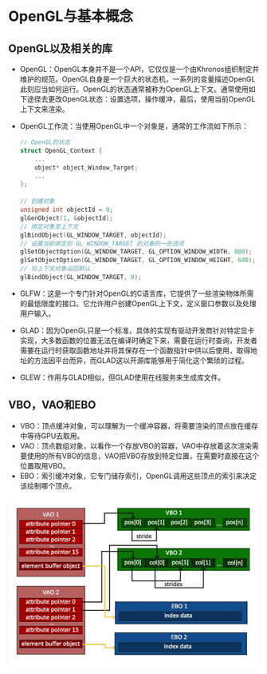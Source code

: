 # OpenGL与基本概念

## OpenGL以及相关的库

- OpenGL：OpenGL本身并不是一个API，它仅仅是一个由Khronos组织制定并维护的规范。OpenGL自身是一个巨大的状态机，一系列的变量描述OpenGL此刻应当如何运行。OpenGL的状态通常被称为OpenGL上下文。通常使用如下途径去更改OpenGL状态：设置选项，操作缓冲，最后，使用当前OpenGL上下文来渲染。
- OpenGL工作流：当使用OpenGL中一个对象是，通常的工作流如下所示：

    ```cpp
    // OpenGL的状态
    struct OpenGL_Context {
        ...
        object* object_Window_Target;
        ...
    };

    // 创建对象
    unsigned int objectId = 0;
    glGenObject(1, &objectId);
    // 绑定对象至上下文
    glBindObject(GL_WINDOW_TARGET, objectId);
    // 设置当前绑定到 GL_WINDOW_TARGET 的对象的一些选项
    glSetObjectOption(GL_WINDOW_TARGET, GL_OPTION_WINDOW_WIDTH, 800);
    glSetObjectOption(GL_WINDOW_TARGET, GL_OPTION_WINDOW_HEIGHT, 600);
    // 将上下文对象设回默认
    glBindObject(GL_WINDOW_TARGET, 0);
    ```

- GLFW：这是一个专门针对OpenGL的C语言库，它提供了一些渲染物体所需的最低限度的接口。它允许用户创建OpenGL上下文，定义窗口参数以及处理用户输入。
- GLAD：因为OpenGL只是一个标准，具体的实现有驱动开发商针对特定显卡实现，大多数函数的位置无法在编译时确定下来，需要在运行时查询，开发者需要在运行时获取函数地址并将其保存在一个函数指针中供以后使用，取得地址的方法因平台而异，而GLAD这以开源库能够用于简化这个繁琐的过程。
- GLEW：作用与GLAD相似，但GLAD使用在线服务来生成库文件。

## VBO，VAO和EBO

- VBO：顶点缓冲对象，可以理解为一个缓冲容器，将需要渲染的顶点放在缓存中等待GPU去取用。
- VAO：顶点数组对象，以看作一个存放VBO的容器，VAO中存放着这次渲染需要使用的所有VBO的信息，VAO把VBO存放到特定位置，在需要时直接在这个位置取用VBO。
- EBO：索引缓冲对象，它专门储存索引，OpenGL调用这些顶点的索引来决定该绘制哪个顶点。

![OpenGLObjects](../res/OpenGLObjects.jpg)
